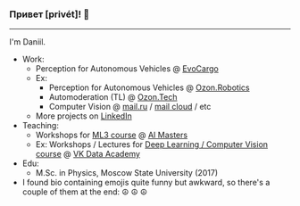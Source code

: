 ### Привет [privét]! 👋
---

I'm Daniil. 

* Work:
  * Perception for Autonomous Vehicles @ [EvoCargo](https://evocargo.com)
  * Ex: 
    * Perception for Autonomous Vehicles @ [Ozon.Robotics](https://ozon.dev/)
    * Automoderation (TL) @ [Ozon.Tech](https://ozon.dev/)
    * Computer Vision @ [mail.ru](https://mail.ru/) / [mail cloud](https://cloud.mail.ru) / etc
  * More projects on [LinkedIn](https://www.linkedin.com/in/lysukhin/)
* Teaching:
  * Workshops for [ML3 course](https://github.com/lysukhin/ai-masters-ml3-seminars) @ [AI Masters](https://aimasters.ru/ml3)
  * Ex: Workshops / Lectures for [Deep Learning / Computer Vision course](https://github.com/lysukhin/vk-academy-dl-cv) @ [VK Data Academy](https://data.vk.company/)
* Edu:
  * M.Sc. in Physics, Moscow State University (2017)
* I found bio containing emojis quite funny but awkward, so there's a couple of them at the end: ☮️ ☮️ ☮️
